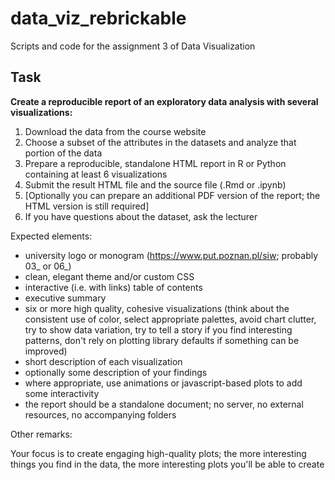 # data_viz_rebrickable
Scripts and code for the assignment 3 of Data Visualization


## Task
**Create a reproducible report of an exploratory data analysis with several visualizations:**


1. Download the data from the course website
2. Choose a subset of the attributes in the datasets and analyze that portion of the data
3. Prepare a reproducible, standalone HTML report in R or Python containing at least 6 visualizations
4. Submit the result HTML file and the source file (.Rmd or .ipynb) 
5. [Optionally you can prepare an additional PDF version of the report; the HTML version is still required]
6. If you have questions about the dataset, ask the lecturer

Expected elements:

* university logo or monogram (https://www.put.poznan.pl/siw; probably 03_ or 06_)
* clean, elegant theme and/or custom CSS
* interactive (i.e. with links) table of contents
* executive summary
* six or more high quality, cohesive visualizations (think about the consistent use of color, select appropriate palettes, avoid chart clutter, try to show data variation, try to tell a story if you find interesting patterns, don't rely on plotting library defaults if something can be improved)
* short description of each visualization
* optionally some description of your findings
* where appropriate, use animations or javascript-based plots to add some interactivity
* the report should be a standalone document; no server, no external resources, no accompanying folders

Other remarks:

Your focus is to create engaging high-quality plots; the more interesting things you find in the data, the more 
interesting plots you'll be able to create
